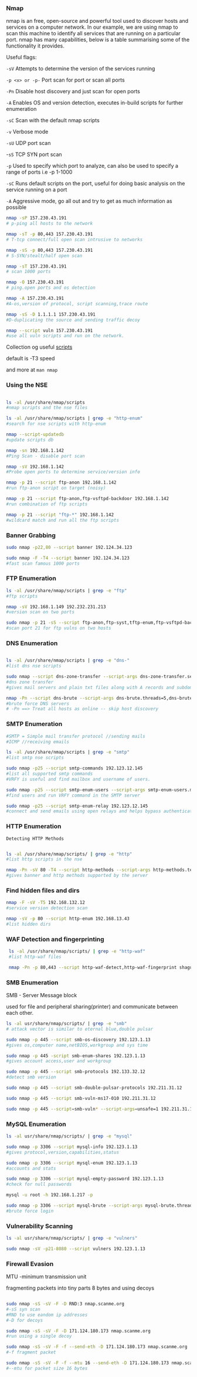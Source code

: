 ### Nmap
 	
nmap is an free, open-source and powerful tool used to discover hosts and services on a computer network. In our example, we are using nmap to scan this machine to identify all services that are running on a particular port. nmap has many capabilities, below is a table summarising some of the functionality it provides.


Useful flags:

`-sV`	Attempts to determine the version of the services running

`-p <x> or -p-`	Port scan for port <x> or scan all ports

`-Pn`	Disable host discovery and just scan for open ports

`-A`	Enables OS and version detection, executes in-build scripts for further enumeration 

`-sC`	Scan with the default nmap scripts

`-v`	Verbose mode

`-sU`	UDP port scan

-`sS`	TCP SYN port scan

`-p` Used to specify which port to analyze, can also be used to specify a range of ports i.e -p 1-1000

`-sC` Runs default scripts on the port, useful for doing basic analysis on the service running on a port

`-A` Aggressive mode, go all out and try to get as much information as possible
 
 
```bash
nmap -sP 157.230.43.191 
# p-ping all hosts to the network

nmap -sT -p 80,443 157.230.43.191 
# T-tcp connect/full open scan intrusive to networks

nmap -sS -p 80,443 157.230.43.191 
# S-SYN/stealt/half open scan

nmap -sT 157.230.43.191 
# scan 1000 ports

nmap -O 157.230.43.191 
# ping.open ports and os detection

nmap -A 157.230.43.191 
#A-os,version of protocol, script scanning,trace route

nmap -sS -D 1.1.1.1 157.230.43.191 
#D-duplicating the source and sending traffic decoy

nmap --script vuln 157.230.43.191 
#use all vuln scripts and run on the network.
```
Collection og useful [scripts](https://nmap.org/nsedoc/categories/)

default is -T3 speed

and more at `man nmap`

### Using the NSE

```bash

ls -al /usr/share/nmap/scripts 
#nmap scripts and the nse files

ls -al /usr/share/nmap/scripts | grep -e "http-enum" 
#search for nse scripts with http-enum

nmap --script-updatedb  
#update scripts db

nmap -sn 192.168.1.142  
#Ping Scan - disable port scan

nmap -sV 192.168.1.142  
#Probe open ports to determine service/version info

nmap -p 21 --script ftp-anon 192.168.1.142 
#run ftp-anon script on target (noisy)

nmap -p 21 --script ftp-anon,ftp-vsftpd-backdoor 192.168.1.142 
#run combination of ftp scripts

nmap -p 21 --script "ftp-*" 192.168.1.142  
#wildcard match and run all the ftp scripts
```

### Banner Grabbing

```bash
sudo nmap -p22,80 --script banner 192.124.34.123

sudo nmap -F -T4 --script banner 192.124.34.123
#fast scan famous 1000 ports
```

### FTP Enumeration
```bash
ls -al /usr/share/nmap/scripts | grep -e "ftp"
#ftp scripts

nmap -sV 192.168.1.149 192.232.231.213
#version scan on two ports

sudo nmap -p 21 -sS --script ftp-anon,ftp-syst,tftp-enum,ftp-vsftpd-backdoor 192.172.242 192.168.1.32
#scan port 21 for ftp vulns on two hosts
```

### DNS Enumeration

```bash

ls -al /usr/share/nmap/scripts | grep -e "dns-"
#list dns nse scripts

sudo nmap --script dns-zone-transfer --script-args dns-zone-transfer.server=nsztm1.digi.ninja,dns-zone-transfer.port=53,dns-zone-transfer.domain=zonetransfer.me
#dns zone transfer
#gives mail servers and plain txt files along with A records and subdomains.

nmap -Pn --script dns-brute --script-args dns-brute.threads=5,dns-brute.hostlist=/usr/share/wordlists/SecLists/Discovery/DNS/fierce-wordlists.txt zonetransfer.me
#brute force DNS servers
# -Pn ==> Treat all hosts as online -- skip host discovery
```

### SMTP Enumeration

```bash
#SMTP = Simple mail transfer protocol //sending mails
#ICMP //receiving emails

ls -al /usr/share/nmap/scripts | grep -e "smtp" 
#list smtp nse scripts

sudo nmap -p25 --script smtp-commands 192.123.12.145
#list all supported smtp commands
#VRFY is useful and find mailbox and username of users.

sudo nmap -p25 --script smtp-enum-users --script-args smtp-enum-users.methods={VRFY} 192.123.12.145
#find users and run VRFY command in the SMTP server 

sudo nmap -p25 --script smtp-enum-relay 192.123.12.145
#connect and send emails using open relays and helps bypass authentication
```

### HTTP Enumeration

`Detecting HTTP Methods`

```bash

ls -al /usr/share/nmap/scripts/ | grep -e "http"
#list http scripts in the nse

nmap -Pn -sV 80 -T4 --script http-methods --script-args http-methods.test=all nmap.scanme.org
#gives banner and http methods supported by the server
```
### Find hidden files and dirs

```bash
nmap -F -sV -T5 192.168.132.12
#service version detection scan

nmap -sV -p 80 --script http-enum 192.168.13.43
#list hidden dirs
```

### WAF Detection and fingerprinting

```bash
 ls -al /usr/share/nmap/scripts/ | grep -e "http-waf"
 #list http-waf files

 nmap -Pn -p 80,443 --script http-waf-detect,http-waf-fingerprint shagun.xyz
```

### SMB Enumeration

SMB - Server Message block

used for file and peripheral sharing(printer) and communicate between each other.

```bash
ls -al usr/share/nmap/scripts/ | grep -e "smb"
# attack vector is similar to eternal blue,double pulsar

sudo nmap -p 445 --script smb-os-discovery 192.123.1.13
#gives os,computer name,netBIOS,workgroup and sys time

sudo nmap -p 445 -script smb-enum-shares 192.123.1.13
#gives account access,user and workgroup

sudo nmap -p 445 --script smb-protocols 192.133.32.12
#detect smb version

sudo nmap -p 445 --script smb-double-pulsar-protocols 192.211.31.12

sudo nmap -p 445 --script smb-vuln-ms17-010 192.211.31.12

sudo nmap -p 445 --script=smb-vuln* --script-args=unsafe=1 192.211.31.12
```

### MySQL Enumeration

```bash
ls -al usr/share/nmap/scripts/ | grep -e "mysql"

sudo nmap -p 3306 --script mysql-info 192.123.1.13
#gives protocol,version,capabilities,status

sudo nmap -p 3306 --script mysql-enum 192.123.1.13
#accounts and stats

sudo nmap -p 3306 --script mysql-empty-password 192.123.1.13
#check for null passwords

mysql -u root -h 192.168.1.217 -p

sudo nmap -p 3306 --script mysql-brute --script-args mysql-brute.threads=100 192.123.1.13
#brute force login
```

### Vulnerability Scanning 

```bash
ls -al usr/share/nmap/scripts/ | grep -e "vulners"

sudo nmap -sV -p21-8080 --script vulners 192.123.1.13
```

### Firewall Evasion

MTU -minimum transmission unit

fragmenting packets into tiny parts 8 bytes and using decoys
```bash

sudo nmap -sS -sV -F -D RND:3 nmap.scanme.org
#-sS syn scan
#RND to use eandom ip addresses
#-D for decoys

sudo nmap -sS -sV -F -D 171.124.180.173 nmap.scanme.org
#run using a single decoy

sudo nmap -sS -sV -F -f --send-eth -D 171.124.180.173 nmap.scanme.org
#-f fragment packet

sudo nmap -sS -sV -F -f --mtu 16 --send-eth -D 171.124.180.173 nmap.scanme.org
#--mtu for packet size 16 bytes
```
